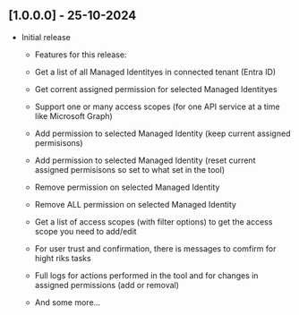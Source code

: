 ## [1.0.0.0] - 25-10-2024

- Initial release

    - Features for this release:

    - Get a list of all Managed Identityes in connected tenant (Entra ID)
    - Get corrent assigned permission for selected Managed Identityes
    - Support one or many access scopes (for one API service at a time like Microsoft Graph)
    - Add permission to selected Managed Identity (keep current assigned permisisons)
    - Add permission to selected Managed Identity (reset current assigned permisisons so set to what set in the tool)
    - Remove permission on selected Managed Identity
    - Remove ALL permission on selected Managed Identity
    - Get a list of access scopes (with filter options) to get the access scope you need to add/edit
    - For user trust and confirmation, there is messages to comfirm for hight riks tasks
    - Full logs for actions performed in the tool and for changes in assigned permissions (add or removal)
    - And some more...